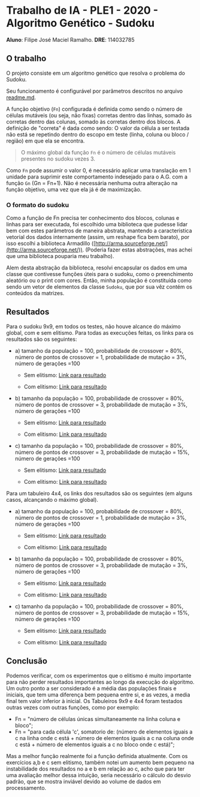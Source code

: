 # Trabalho de IA - PLE1 - 2020 - Algoritmo Genético - Sudoku
**Aluno**: Filipe José Maciel Ramalho. **DRE**: 114032785

## O trabalho
O projeto consiste em um algoritmo genético que resolva o problema do Sudoku.

Seu funcionamento é configurável por parâmetros descritos no arquivo [readme.md](readme.md).

A função objetivo (`Fn`) configurada é definida como sendo o número de células mutáveis (ou seja, não fixas) corretas dentro das linhas, somado às corretas dentro das colunas, somado às corretas dentro dos blocos.
A definição de "correta" é dada como sendo: O valor da célula a ser testada não está se repetindo dentro do escopo em teste (linha, coluna ou bloco / região) em que ela se encontra.

>O máximo global da função `Fn` é o número de células mutáveis presentes no sudoku vezes 3.

Como `Fn` pode assumir o valor 0, é necessário aplicar uma translação em 1 unidade para suprimir este comportamento indesejado para o A.G. com a função `Gn` (Gn = Fn+1). 
Não é necessária nenhuma outra alteração na função objetivo, uma vez que ela já é de maximização.

### O formato do sudoku

Como a função de Fn precisa ter conhecimento dos blocos, colunas e linhas para ser executada, foi escolhido uma biblioteca que pudesse lidar bem com estes parâmetros de maneira abstrata, 
mantendo a caracteristica vetorial dos dados internamente (assim, um reshape fica bem barato), por isso escolhi a biblioteca Armadillo ([http://arma.sourceforge.net/](http://arma.sourceforge.net/)). 
(Poderia fazer estas abstrações, mas achei que uma biblioteca pouparia meu trabalho).

Alem desta abstração da biblioteca, resolvi encapsular os dados em uma classe que contivesse funções úteis para o sudoku, como o preenchimento aleatório ou o print com cores.
Então, minha população é constituída como sendo um vetor de elementos da classe `Sudoku`, que por sua vêz contém os conteúdos da matrizes.

## Resultados

Para o sudoku 9x9, em todos os testes, não houve alcance do máximo global, com e sem elitismo.
Para todas as execuções feitas, os links para os resultados são os seguintes:

- a) tamanho da população = 100, probabilidade de crossover = 80%, número 
     de pontos de crossover = 1, probabilidade de mutação = 3%, número de gerações =100
     
    * Sem elitismo: [Link para resultado](results/a-3x3-sem-elitismo.md)
    
    * Com elitismo: [Link para resultado](results/a-3x3-com-elitismo.md)
     
 - b) tamanho da população = 100, probabilidade de crossover = 80%, número de pontos de crossover = 3, probabilidade de mutação = 3%, número de gerações =100 
    
    * Sem elitismo: [Link para resultado](results/b-3x3-sem-elitismo.md)
        
    * Com elitismo: [Link para resultado](results/b-3x3-com-elitismo.md)
    
 - c) tamanho da população = 100, probabilidade de crossover = 80%, número de pontos de crossover = 3, probabilidade de mutação = 15%, número de gerações =100 
    
    * Sem elitismo: [Link para resultado](results/c-3x3-sem-elitismo.md)
    
    * Com elitismo: [Link para resultado](results/c-3x3-com-elitismo.md)

Para um tabuleiro 4x4, os links dos resultados são os seguintes (em alguns casos, alcançando o máximo global).
- a) tamanho da população = 100, probabilidade de crossover = 80%, número 
     de pontos de crossover = 1, probabilidade de mutação = 3%, número de gerações =100
     
    * Sem elitismo: [Link para resultado](results/a-2x2-sem-elitismo.md)
    
    * Com elitismo: [Link para resultado](results/a-2x2-com-elitismo.md)
     
 - b) tamanho da população = 100, probabilidade de crossover = 80%, número de pontos de crossover = 3, probabilidade de mutação = 3%, número de gerações =100 
    
    * Sem elitismo: [Link para resultado](results/b-2x2-sem-elitismo.md)
        
    * Com elitismo: [Link para resultado](results/b-2x2-com-elitismo.md)
    
 - c) tamanho da população = 100, probabilidade de crossover = 80%, número de pontos de crossover = 3, probabilidade de mutação = 15%, número de gerações =100 
    
    * Sem elitismo: [Link para resultado](results/c-2x2-sem-elitismo.md)
    
    * Com elitismo: [Link para resultado](results/c-2x2-com-elitismo.md)
    
## Conclusão

Podemos verificar, com os experimentos que o elitismo é muito importante para não perder resultados importantes ao longo da execução do algoritmo.
Um outro ponto a ser considerado é a média das populações finais e iniciais, que tem uma diferença bem pequena entre si, e as vezes,
a media final tem valor inferior à inicial. Os Tabuleiros 9x9 e 4x4 foram testados outras vezes com outras funções, como por exemplo:
* Fn = "número de células únicas simultaneamente na linha coluna e bloco";
* Fn = "para cada célula 'c', somatorio de: (número de elementos iguais a c na linha onde c está + número de elementos iguais a c na coluna onde c está + número de elementos iguais a c no bloco onde c está)";

Mas a melhor função realmente foi a função definida atualmente.
Com os exercícios a,b e c sem elitismo, também notei um aumento bem pequeno na instabilidade dos resultados no a e b em relação ao c, acho que para ter uma avaliação melhor dessa intuição, seria necessário o cálculo do desvio padrão,
que se mostra inviável devido ao volume de dados em processamento.

